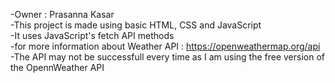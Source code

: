 -Owner : Prasanna Kasar 
<br>
-This project is made using basic HTML, CSS and JavaScript
<br>
-It uses JavaScript's fetch API methods
<br>
-for more information about Weather API : https://openweathermap.org/api
<br>
-The API may not be successfull every time as I am using the free version of the OpennWeather API
